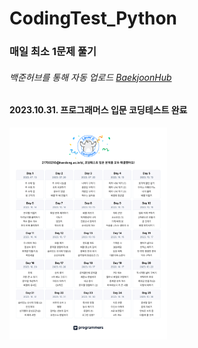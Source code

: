 # CodingTest_Python

### 매일 최소 1문제 풀기
###### 백준허브를 통해 자동 업로드 [BaekjoonHub](https://github.com/BaekjoonHub/BaekjoonHub)
#### 2023.10.31. 프로그래머스 입문 코딩테스트 완료

<p align="left">
  
<img src="./프로그래머스/코딩테스트 입문 캘린더.png" width=50% >
</p>


